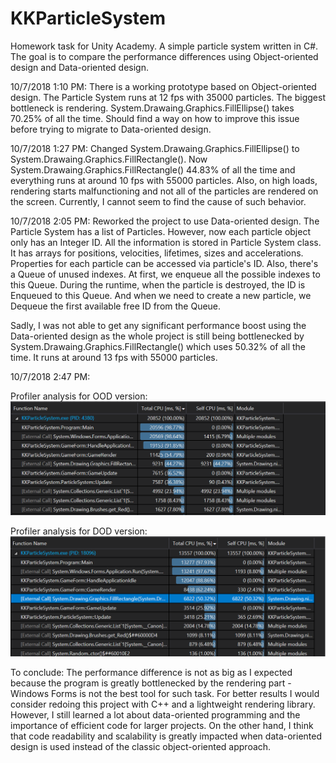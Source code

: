 # KKParticleSystem
Homework task for Unity Academy. A simple particle system written in C#. The goal is to compare the performance differences using Object-oriented design and Data-oriented design.

10/7/2018 1:10 PM:
There is a working prototype based on Object-oriented design. The Particle System runs at 12 fps with 35000 particles. The biggest bottleneck is rendering. System.Drawaing.Graphics.FillEllipse() takes 70.25% of all the time. Should find a way on how to improve this issue before trying to migrate to Data-oriented design.

10/7/2018 1:27 PM:
Changed System.Drawaing.Graphics.FillEllipse() to System.Drawaing.Graphics.FillRectangle(). Now System.Drawaing.Graphics.FillRectangle() 44.83% of all the time and everything runs at around 10 fps with 55000 particles. Also, on high loads, rendering starts malfunctioning and not all of the particles are rendered on the screen. Currently, I cannot seem to find the cause of such behavior.

10/7/2018 2:05 PM:
Reworked the project to use Data-oriented design. The Particle System has a list of Particles. However, now each particle object only has an Integer ID. All the information is stored in Particle System class. It has arrays for positions, velocities, lifetimes, sizes and accelerations. Properties for each particle can be accessed via particle's ID. Also, there's a Queue of unused indexes. At first, we enqueue all the possible indexes to this Queue. During the runtime, when the particle is destroyed, the ID is Enqueued to this Queue. And when we need to create a new particle, we Dequeue the first available free ID from the Queue.

Sadly, I was not able to get any significant performance boost using the Data-oriented design as the whole project is still being bottlenecked by System.Drawaing.Graphics.FillRectangle() which uses 50.32% of all the time. It runs at around 13 fps with 55000 particles.

10/7/2018 2:47 PM:

Profiler analysis for OOD version:
![alt text](https://github.com/KasparasKralikas/KKParticleSystem/blob/master/OOD.png)

Profiler analysis for DOD version:
![alt text](https://github.com/KasparasKralikas/KKParticleSystem/blob/master/DOD.png)

To conclude:
The performance difference is not as big as I expected because the program is greatly bottlenecked by the rendering part - Windows Forms is not the best tool for such task. For better results I would consider redoing this project with C++ and a lightweight rendering library. However, I still learned a lot about data-oriented programming and the importance of efficient code for larger projects. On the other hand, I think that code readability and scalability is greatly impacted when data-oriented design is used instead of the classic object-oriented approach.
